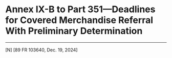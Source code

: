 # Annex IX-B to Part 351—Deadlines for Covered Merchandise Referral With Preliminary Determination




---

[N] [89 FR 103640, Dec. 19, 2024]










